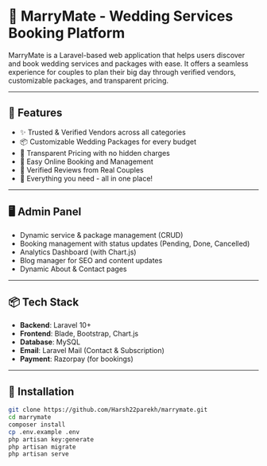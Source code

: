 # 💍 MarryMate - Wedding Services Booking Platform

MarryMate is a Laravel-based web application that helps users discover and book wedding services and packages with ease. It offers a seamless experience for couples to plan their big day through verified vendors, customizable packages, and transparent pricing.

---

## 🌟 Features

- ✨ Trusted & Verified Vendors across all categories
- 📦 Customizable Wedding Packages for every budget
- 💸 Transparent Pricing with no hidden charges
- 📲 Easy Online Booking and Management
- 📝 Verified Reviews from Real Couples
- 💍 Everything you need - all in one place!

---

## 🖥️ Admin Panel

- Dynamic service & package management (CRUD)
- Booking management with status updates (Pending, Done, Cancelled)
- Analytics Dashboard (with Chart.js)
- Blog manager for SEO and content updates
- Dynamic About & Contact pages

---

## 📦 Tech Stack

- **Backend**: Laravel 10+
- **Frontend**: Blade, Bootstrap, Chart.js
- **Database**: MySQL
- **Email**: Laravel Mail (Contact & Subscription)
- **Payment**: Razorpay (for bookings)

---

## 🚀 Installation

```bash
git clone https://github.com/Harsh22parekh/marrymate.git
cd marrymate
composer install
cp .env.example .env
php artisan key:generate
php artisan migrate
php artisan serve
